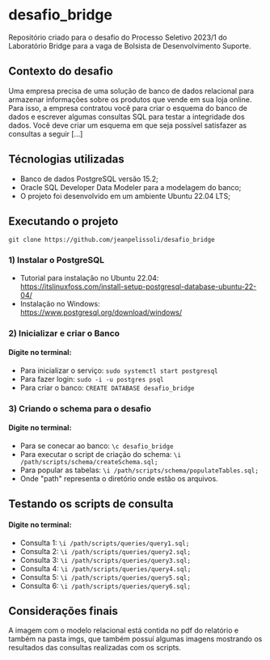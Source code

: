 # desafio_bridge

Repositório criado para o desafio do Processo Seletivo 2023/1 do Laboratório Bridge para a vaga de Bolsista de
Desenvolvimento Suporte.

## Contexto do desafio

Uma empresa precisa de uma solução de banco de dados relacional para
armazenar informações sobre os produtos que vende em sua loja online. Para isso, a
empresa contratou você para criar o esquema do banco de dados e escrever algumas
consultas SQL para testar a integridade dos dados. Você deve criar um esquema em que
seja possível satisfazer as consultas a seguir [...]

## Técnologias utilizadas

* Banco de dados PostgreSQL versão 15.2;
* Oracle SQL Developer Data Modeler para a modelagem do banco;
* O projeto foi desenvolvido em um ambiente Ubuntu 22.04 LTS;

## Executando o projeto

`git clone https://github.com/jeanpelissoli/desafio_bridge`

### 1) Instalar o PostgreSQL

* Tutorial para instalação no Ubuntu 22.04: https://itslinuxfoss.com/install-setup-postgresql-database-ubuntu-22-04/
* Instalação no Windows: https://www.postgresql.org/download/windows/

### 2) Inicializar e criar o Banco

#### Digite no terminal:
* Para inicializar o serviço: `sudo systemctl start postgresql`
* Para fazer login: `sudo -i -u postgres psql`
* Para criar o banco: `CREATE DATABASE desafio_bridge`

### 3) Criando o schema para o desafio

#### Digite no terminal:
* Para se conecar ao banco: `\c desafio_bridge`
* Para executar o script de criação do schema: `\i /path/scripts/schema/createSchema.sql;`
* Para popular as tabelas: `\i /path/scripts/schema/populateTables.sql;`
* Onde "path" representa o diretório onde estão os arquivos.

## Testando os scripts de consulta

#### Digite no terminal:
* Consulta 1: `\i /path/scripts/queries/query1.sql;`
* Consulta 2: `\i /path/scripts/queries/query2.sql;`
* Consulta 3: `\i /path/scripts/queries/query3.sql;`
* Consulta 4: `\i /path/scripts/queries/query4.sql;`
* Consulta 5: `\i /path/scripts/queries/query5.sql;`
* Consulta 6: `\i /path/scripts/queries/query6.sql;`

## Considerações finais
A imagem com o modelo relacional está contida no pdf do relatório e também na pasta imgs, que também possuí algumas imagens mostrando
os resultados das consultas realizadas com os scripts.
